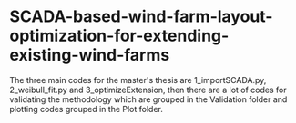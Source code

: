 # SCADA-based-wind-farm-layout-optimization-for-extending-existing-wind-farms

The three main codes for the master's thesis are 1_importSCADA.py, 2_weibull_fit.py and 3_optimizeExtension, then there are a lot of codes for validating the methodology which are grouped in the Validation folder and plotting codes grouped in the Plot folder.
